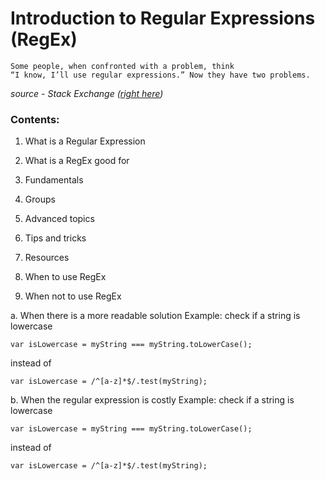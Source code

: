 # Introduction to Regular Expressions (RegEx)

```
Some people, when confronted with a problem, think 
“I know, I’ll use regular expressions.” Now they have two problems.
``` 
_source - Stack Exchange ([right here](https://softwareengineering.stackexchange.com/questions/223634/what-is-meant-by-now-you-have-two-problems))_

### Contents:

1. What is a Regular Expression

2. What is a RegEx good for
3. Fundamentals
4. Groups
5. Advanced topics
6. Tips and tricks
7. Resources


8. When to use RegEx

9. When not to use RegEx

a. When there is a more readable solution
   Example: check if a string is lowercase

   `var isLowercase = myString === myString.toLowerCase();`


   instead of


   `var isLowercase = /^[a-z]*$/.test(myString);`
     
b. When the regular expression is costly
   Example: check if a string is lowercase

   `var isLowercase = myString === myString.toLowerCase();`


   instead of


   `var isLowercase = /^[a-z]*$/.test(myString);`
